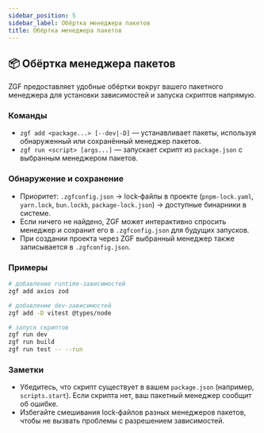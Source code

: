 ```yaml
---
sidebar_position: 5
sidebar_label: Обёртка менеджера пакетов
title: Обёртка менеджера пакетов
---
```


## 📦 Обёртка менеджера пакетов

ZGF предоставляет удобные обёртки вокруг вашего пакетного менеджера для установки зависимостей и запуска скриптов напрямую.

### Команды

- `zgf add <package...> [--dev|-D]` — устанавливает пакеты, используя обнаруженный или сохранённый менеджер пакетов.
- `zgf run <script> [args...]` — запускает скрипт из `package.json` с выбранным менеджером пакетов.

### Обнаружение и сохранение

- Приоритет: `.zgfconfig.json` → lock‑файлы в проекте (`pnpm-lock.yaml`, `yarn.lock`, `bun.lockb`, `package-lock.json`) → доступные бинарники в системе.
- Если ничего не найдено, ZGF может интерактивно спросить менеджер и сохранит его в `.zgfconfig.json` для будущих запусков.
- При создании проекта через ZGF выбранный менеджер также записывается в `.zgfconfig.json`.

### Примеры

```bash
# добавление runtime-зависимостей
zgf add axios zod

# добавление dev-зависимостей
zgf add -D vitest @types/node

# запуск скриптов
zgf run dev
zgf run build
zgf run test -- --run
```

### Заметки

- Убедитесь, что скрипт существует в вашем `package.json` (например, `scripts.start`). Если скрипта нет, ваш пакетный менеджер сообщит об ошибке.
- Избегайте смешивания lock‑файлов разных менеджеров пакетов, чтобы не вызвать проблемы с разрешением зависимостей.
